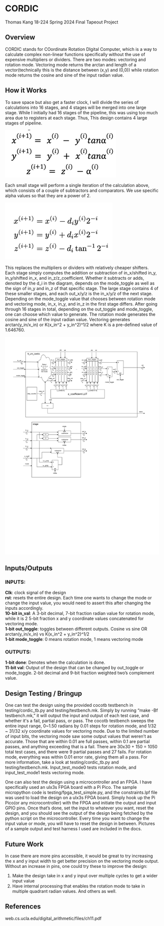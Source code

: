 # CORDIC

Thomas Kang
18-224 Spring 2024 Final Tapeout Project

## Overview

CORDIC stands for COordinate Rotation DIgital Computer, which is a way to calculate complex non-linear functions specifically without the use of expensive multipliers or dividers. There are two modes: vectoring and rotation mode. Vectoring mode returns the arctan and length of a vector(technically this is the distance between (x,y) and (0,0)) while rotation mode returns the cosine and sine of the input radian value. 

## How it Works

To save space but also get a faster clock, I will divide the series of calculations into 16 stages, and 4 stages will be merged into one large stage. While I initially had 16 stages of the pipeline, this was using too much area due to registers at each stage. Thus, This design contains 4 large stages of pipeline.

![iteration](docs/iteration.png)

Each small stage will perform a single iteration of the calculation above, which consists of a couple of subtractors and comparators. We use specific alpha values so that they are a power of 2.

![iteration](docs/iteration2.png)

This replaces the multipliers or dividers with relatively cheaper shifters. Each stage simply computes the addition or subtraction of in_x/shifted in_y, in_y/shifted in_x, and in_z/z_coefficient. Whether it subtracts or adds, denoted by the d_i in the diagram, depends on the mode_toggle as well as the sign of in_y and in_z of that specific stage.  The large stage contains 4 of these smaller stages, and each out_x/y/z is the in_x/y/z of the next stage. Depending on the mode_toggle value that chooses between rotation mode and vectoring mode, in_x, in_y, and in_z in the first stage differs. 
After going through 16 stages in total, depending on the out_toggle and mode_toggle, one can choose which value to generate. The rotation mode generates the cosine and sine of the input radian value. Vectoring generates arctan(y_in/x_in) or K(x_in^2 + y_in^2)^1/2 where K is a pre-defined value of 1.646760. 


![top_level_diagram](docs/CORDIC_diagram.png)

## Inputs/Outputs

### INPUTS:
**Clk**: clock signal of the design\
**rst**: resets the entire design. Each time one wants to change the mode or change the input value, you would need to assert this after changing the inputs accordingly.\
**10-bit in_val**: A 3-bit decimal, 7-bit fraction radian value for rotation mode, while it is 2 5-bit fraction x and y coordinate values concatenated for vectoring mode.\
**1-bit out_toggle**: toggles between different outputs. Cosine vs sine OR arctan(y_in/x_in) vs K(x_in^2 + y_in^2)^1/2\
**1-bit mode_toggle**: 0 means rotation mode, 1 means vectoring mode

### OUTPUTS:
**1-bit done**: Denotes when the calculation is done. \
**11-bit val**: Output of the design that can be changed by out_toggle or mode_toggle. 2-bit decimal and 9-bit fraction weighted two’s complement value. 

## Design Testing / Bringup

One can test the design using the provided cocotb testbench in testing/cordic_tb.py and testing/testbench.mk. Simply by running “make -Bf testbench.mk,” it will output the input and output of each test case, and whether it's a fail, partial pass, or pass. The cocotb testbench sweeps the entire input range, 0~1.50 radians by 0.01 steps for rotation mode, and 1/32 ~ 31/32 x/y coordinate values for vectoring mode. Due to the limited number of input bits, the vectoring mode saw some output values that weren’t as accurate. Those that are within 0.01 are full passes, within 0.1 are partial passes, and anything exceeding that is a fail. There are 30x30 + 150 = 1050 total test cases, and there were 9 partial passes and 27 fails. For rotation mode, everything was within 0.01 error rate, giving them all a pass. For more information, take a look at testing/cordic_tb.py and testing/testbench.mk. Input_test_mode0 tests rotation mode, and input_test_mode1 tests vectoring mode.

One can also test the design using a microcontroller and an FPGA. I have specifically used an ulx3s FPGA board with a Pi Pico. The sample micropython code is testing/fpga_test_simple.py, and the constraints.lpf file was used to load the design on a ulx3s FPGA board. Simply hook up the Pi Pico(or any microcontroller) with the FPGA and initiate the output and input GPIO pins. Once that’s done, set the input to whatever you want, reset the design, and you should see the output of the design being fetched by the python script on the microcontroller. Every time you want to change the input value or mode, you will have to reset the design in between. Pictures of a sample output and test harness I used are included in the docs. 

## Future Work
In case there are more pins accessible, it would be great to try increasing the x and y input width to get better precision on the vectoring mode output. 
Without an increase in pins, one could try these to improve the design:
1) Make the design take in x and y input over multiple cycles to get a wider input value
2) Have internal processing that enables the rotation mode to take in multiple quadrant radian values. 
And others as well.

## References
web.cs.ucla.edu/digital_arithmetic/files/ch11.pdf

